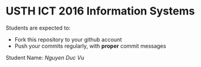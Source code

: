 USTH ICT 2016 Information Systems
=====================================

Students are expected to:
* Fork this repository to your github account
* Push your commits regularly, with **proper** commit messages

Student Name: *Nguyen Duc Vu*

